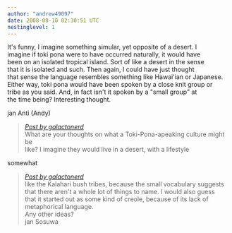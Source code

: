 ```yaml
---
author: "andrew49097"
date: 2008-08-10 02:30:51 UTC
nestinglevel: 1
---
```

It's funny, I imagine something simular, yet opposite of a desert. I  
imagine if toki pona were to have occurred naturally, it would have  
been on an isolated tropical island. Sort of like a desert in the sense  
that it is isolated and such. Then again, I could have just thought  
that sense the language resembles something like Hawai'ian or Japanese.  
Either way, toki pona would have been spoken by a close knit group or  
tribe as you said. And, in fact isn't it spoken by a "small group" at  
the time being? Interesting thought.  
  
jan Anti (Andy)  

> [_Post by galactonerd_](/gjxvkZAY/toki-pona-speaking-culture#post1)  
> What are your thoughts on what a Toki-Pona-apeaking culture might be  
> like? I imagine they would live in a desert, with a lifestyle  
> 

somewhat  

> [_Post by galactonerd_](/gjxvkZAY/toki-pona-speaking-culture#post1)  
> like the Kalahari bush tribes, because the small vocabulary suggests  
> that there aren't a whole lot of things to name. I would also guess  
> that it started out as some kind of creole, because of its lack of  
> metaphorical language.  
> Any other ideas?  
> jan Sosuwa  
>